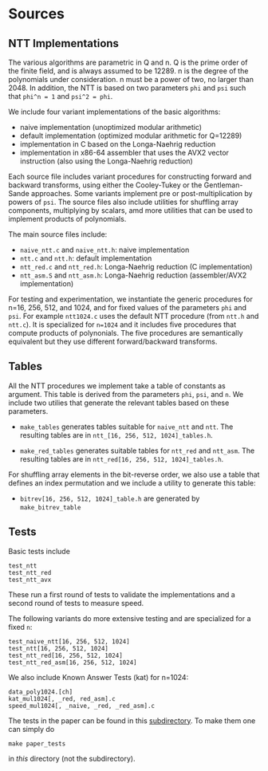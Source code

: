 # Sources


## NTT Implementations

The various algorithms are parametric in Q and n. Q is the prime order of the finite field, and is 
always assumed to be 12289. n is the degree of the polynomials under consideration. 
n must be a power of two, no larger than 2048. In addition, the NTT is based on two parameters
``phi`` and ``psi`` such that ``phi^n = 1`` and ``psi^2 = phi``.

We include four variant implementations of the basic algorithms:
- naive implementation (unoptimized modular arithmetic)
- default implementation (optimized modular arithmetic for Q=12289)
- implementation in C based on the Longa-Naehrig reduction
- implementation in x86-64 assembler that uses the AVX2 vector instruction (also using the Longa-Naehrig reduction)

Each source file includes variant procedures for constructing forward and backward transforms, using either
the Cooley-Tukey or the Gentleman-Sande approaches. Some variants implement pre or post-multiplication by
powers of ``psi``. The source files also include utilities for shuffling array components, multiplying
by scalars, amd more utilities that can be used to implement products of polynomials.

The main source files include:
- ``naive_ntt.c`` and ``naive_ntt.h``: naive implementation
- ``ntt.c`` and ``ntt.h``: default implementation
- ``ntt_red.c`` and ``ntt_red.h``: Longa-Naehrig reduction (C implementation)
- ``ntt_asm.S`` and ``ntt_asm.h``: Longa-Naehrig reduction (assembler/AVX2 implementation)

For testing and experimentation, we instantiate the generic procedures for n=16, 256, 512, and 1024,
and for fixed values of the parameters ``phi`` and ``psi``.
For example ``ntt1024.c`` uses the default NTT procedure (from ``ntt.h`` and ``ntt.c``). 
It is specialized for ``n=1024`` and it includes five procedures that compute products of polynonials.
The five procedures are semantically equivalent but they use different forward/backward transforms.

## Tables

All the NTT procedures we implement take a table of constants as argument.
This table is derived from the parameters ``phi``, ``psi``, and ``n``.  We include
two utilies that generate the relevant tables based on these parameters.

* `make_tables` generates tables suitable for ``naive_ntt`` and ``ntt``. The resulting
   tables are in ``ntt_[16, 256, 512, 1024]_tables.h``.

* `make_red_tables` generates suitable tables for ``ntt_red`` and ``ntt_asm``. 
   The resulting tables are in ``ntt_red[16, 256, 512, 1024]_tables.h``.

For shuffling array elements in the bit-reverse order, we also use a table that defines
an index permutation and we include a utility to generate this table:

* `bitrev[16, 256, 512, 1024]_table.h` are generated by `make_bitrev_table`


## Tests

Basic tests include

```
test_ntt
test_ntt_red
test_ntt_avx
```
These run a first round of tests to validate the implementations and a second
round of tests to measure speed.

The following variants do more extensive testing and are specialized for a fixed ``n``:

```
test_naive_ntt[16, 256, 512, 1024]
test_ntt[16, 256, 512, 1024]
test_ntt_red[16, 256, 512, 1024]
test_ntt_red_asm[16, 256, 512, 1024]
```

We also include Known Answer Tests (kat) for n=1024:
```
data_poly1024.[ch]
kat_mul1024[, _red, red_asm].c
speed_mul1024[, _naive, _red, _red_asm].c
```

The tests in the paper can be found in this [subdirectory](https://github.com/SRI-CSL/NTT/tree/master/src/tests_in_paper). To make them one can simply do
```
make paper_tests
```
in *this* directory (not the subdirectory).



